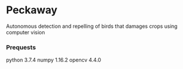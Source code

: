 # Peckaway
 Autonomous detection and repelling of birds that damages crops using computer vision

### Prequests

python 3.7.4
numpy 1.16.2
opencv 4.4.0
